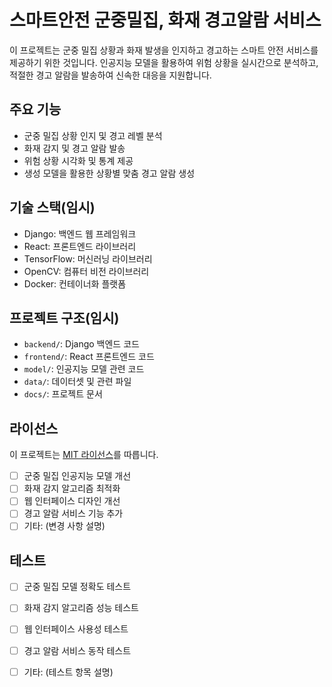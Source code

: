 # 스마트안전 군중밀집, 화재 경고알람 서비스

이 프로젝트는 군중 밀집 상황과 화재 발생을 인지하고 경고하는 스마트 안전 서비스를 제공하기 위한 것입니다. 인공지능 모델을 활용하여 위험 상황을 실시간으로 분석하고, 적절한 경고 알람을 발송하여 신속한 대응을 지원합니다.

## 주요 기능
- 군중 밀집 상황 인지 및 경고 레벨 분석
- 화재 감지 및 경고 알람 발송
- 위험 상황 시각화 및 통계 제공
- 생성 모델을 활용한 상황별 맞춤 경고 알람 생성

## 기술 스택(임시)
- Django: 백엔드 웹 프레임워크
- React: 프론트엔드 라이브러리
- TensorFlow: 머신러닝 라이브러리
- OpenCV: 컴퓨터 비전 라이브러리
- Docker: 컨테이너화 플랫폼

## 프로젝트 구조(임시)
- `backend/`: Django 백엔드 코드
- `frontend/`: React 프론트엔드 코드
- `model/`: 인공지능 모델 관련 코드
- `data/`: 데이터셋 및 관련 파일
- `docs/`: 프로젝트 문서


## 라이선스
이 프로젝트는 [MIT 라이선스](LICENSE)를 따릅니다.


- [ ] 군중 밀집 인공지능 모델 개선
- [ ] 화재 감지 알고리즘 최적화
- [ ] 웹 인터페이스 디자인 개선
- [ ] 경고 알람 서비스 기능 추가
- [ ] 기타: (변경 사항 설명)

## 테스트
- [ ] 군중 밀집 모델 정확도 테스트
- [ ] 화재 감지 알고리즘 성능 테스트
- [ ] 웹 인터페이스 사용성 테스트
- [ ] 경고 알람 서비스 동작 테스트
- [ ] 기타: (테스트 항목 설명)

